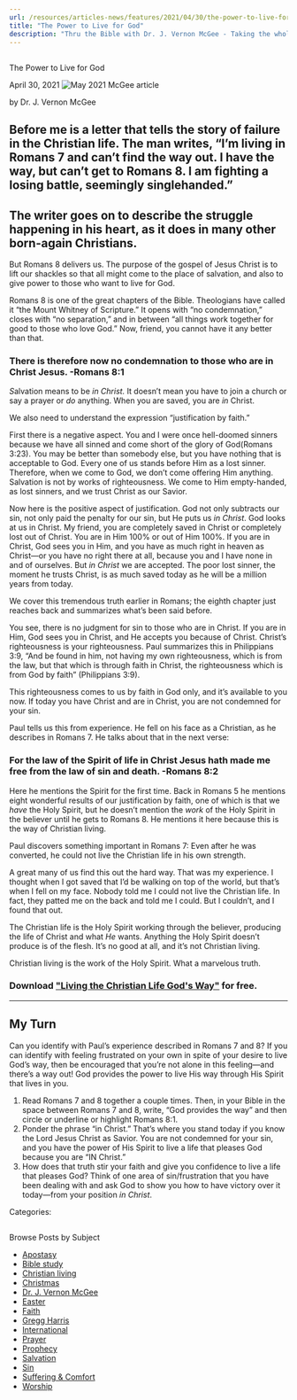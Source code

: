 ```yaml
---
url: /resources/articles-news/features/2021/04/30/the-power-to-live-for-god
title: "The Power to Live for God"
description: "Thru the Bible with Dr. J. Vernon McGee - Taking the whole Word to the whole world"
---
```







## 
 The Power to Live for God


April 30, 2021
![](https://ttb.org/images/default-source/features-and-news/may-2021-mcgee-article0191fda8-6498-4275-9173-c4730c7c3068.jpg?sfvrsn=139d1f16_1 "May 2021 McGee article")




by Dr. J. Vernon McGee  


## Before me is a letter that tells the story of failure in the Christian life. The man writes, “I’m living in Romans 7 and can’t find the way out. I have the way, but can’t get to Romans 8. I am fighting a losing battle, seemingly singlehanded.”

## The writer goes on to describe the struggle happening in his heart, as it does in many other born-again Christians.

But Romans 8 delivers us. The purpose of the gospel of Jesus Christ is to lift our shackles so that all might come to the place of salvation, and also to give power to those who want to live for God.

Romans 8 is one of the great chapters of the Bible. Theologians have called it “the Mount Whitney of Scripture.” It opens with “no condemnation,” closes with “no separation,” and in between “all things work together for good to those who love God.” Now, friend, you cannot have it any better than that. 

### There is therefore now no condemnation to those who are in Christ Jesus. -Romans 8:1

*S*alvation means to be *in Christ.* It doesn’t mean you have to join a church or say a prayer or *do* anything. When you are saved, you are *in* Christ.

We also need to understand the expression “justification by faith.” 

First there is a negative aspect. You and I were once hell-doomed sinners because we have all sinned and come short of the glory of God(Romans 3:23). You may be better than somebody else, but you have nothing that is acceptable to God. Every one of us stands before Him as a lost sinner. Therefore, when we come to God, we don’t come offering Him anything. Salvation is not by works of righteousness. We come to Him empty-handed, as lost sinners, and we trust Christ as our Savior.

Now here is the positive aspect of justification. God not only subtracts our sin, not only paid the penalty for our sin, but He puts us *in Christ*. God looks at us in Christ. My friend, you are completely saved in Christ or completely lost out of Christ. You are in Him 100% or out of Him 100%. If you are in Christ, God sees you in Him, and you have as much right in heaven as Christ—or you have no right there at all, because you and I have none in and of ourselves. But *in Christ* we are accepted. The poor lost sinner, the moment he trusts Christ, is as much saved today as he will be a million years from today.

We cover this tremendous truth earlier in Romans; the eighth chapter just reaches back and summarizes what’s been said before. 

You see, there is no judgment for sin to those who are in Christ. If you are in Him, God sees you in Christ, and He accepts you because of Christ. Christ’s righteousness is your righteousness. Paul summarizes this in Philippians 3:9, “And be found in him, not having my own righteousness, which is from the law, but that which is through faith in Christ, the righteousness which is from God by faith” (Philippians 3:9).

This righteousness comes to us by faith in God only, and it’s available to you now. If today you have Christ and are in Christ, you are not condemned for your sin.

Paul tells us this from experience. He fell on his face as a Christian, as he describes in Romans 7. He talks about that in the next verse: 

### For the law of the Spirit of life in Christ Jesus hath made me free from the law of sin and death. -Romans 8:2

Here he mentions the Spirit for the first time. Back in Romans 5 he mentions eight wonderful results of our justification by faith, one of which is that we *have* the Holy Spirit, but he doesn’t mention the *work* of the Holy Spirit in the believer until he gets to Romans 8. He mentions it here because this is the way of Christian living. 

Paul discovers something important in Romans 7: Even after he was converted, he could not live the Christian life in his own strength.

A great many of us find this out the hard way. That was my experience. I thought when I got saved that I’d be walking on top of the world, but that’s when I fell on my face. Nobody told me I could not live the Christian life. In fact, they patted me on the back and told me I could. But I couldn’t, and I found that out.

The Christian life is the Holy Spirit working through the believer, producing the life of Christ and what *He* wants. Anything the Holy Spirit doesn’t produce is of the flesh. It’s no good at all, and it’s not Christian living. 

Christian living is the work of the Holy Spirit. What a marvelous truth.

### Download ["Living the Christian Life God's Way"](/docs/default-source/booklets/ttb_living-the-christian-life-god's-way.pdf?sfvrsn=d9a61f16_2) for free.



---

## My Turn

Can you identify with Paul’s experience described in Romans 7 and 8? If you can identify with feeling frustrated on your own in spite of your desire to live God’s way, then be encouraged that you’re not alone in this feeling—and there’s a way out! God provides the power to live His way through His Spirit that lives in you.  

 1. Read Romans 7 and 8 together a couple times. Then, in your Bible in the space between Romans 7 and 8, write, “God provides the way” and then circle or underline or highlight Romans 8:1.
2. Ponder the phrase “in Christ.” That’s where you stand today if you know the Lord Jesus Christ as Savior. You are not condemned for your sin, and you have the power of His Spirit to live a life that pleases God because you are “IN Christ.”
3. How does that truth stir your faith and give you confidence to live a life that pleases God? Think of one area of sin/frustration that you have been dealing with and ask God to show you how to have victory over it today—from your position *in Christ*.



Categories: 









## 
 Browse Posts by Subject


* [Apostasy](/resources/articles-news/-in-tags/tags/Apostasy)
* [Bible study](/resources/articles-news/-in-tags/tags/Bible-study)
* [Christian living](/resources/articles-news/-in-tags/tags/Christian-living)
* [Christmas](/resources/articles-news/-in-tags/tags/Christmas)
* [Dr. J. Vernon McGee](/resources/articles-news/-in-tags/tags/Dr-J-Vernon-McGee)
* [Easter](/resources/articles-news/-in-tags/tags/easter)
* [Faith](/resources/articles-news/-in-tags/tags/Faith)
* [Gregg Harris](/resources/articles-news/-in-tags/tags/Gregg-Harris)
* [International](/resources/articles-news/-in-tags/tags/International)
* [Prayer](/resources/articles-news/-in-tags/tags/prayer)
* [Prophecy](/resources/articles-news/-in-tags/tags/Prophecy)
* [Salvation](/resources/articles-news/-in-tags/tags/Salvation)
* [Sin](/resources/articles-news/-in-tags/tags/sin)
* [Suffering & Comfort](/resources/articles-news/-in-tags/tags/Suffering-Comfort)
* [Worship](/resources/articles-news/-in-tags/tags/worship)






